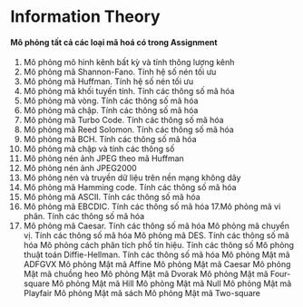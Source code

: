 # Information Theory
#### Mô phỏng tất cả các loại mã hoá có trong Assignment
1. Mô phỏng mô hình kênh bất kỳ và tính thông lượng kênh
2. Mô phỏng mã Shannon-Fano. Tính hệ số nén tối ưu
3. Mô phỏng mã Huffman. Tính hệ số nén tối ưu
4. Mô phỏng mã khối tuyến tính. Tính các thông số mã hóa
5. Mô phỏng mã vòng. Tính các thông số mã hóa
6. Mô phỏng mã chập. Tính các thông số mã hóa
7. Mô phỏng mã Turbo Code. Tính các thông số mã hóa
8. Mô phỏng mã Reed Solomon. Tính các thông số mã hóa
9. Mô phỏng mã BCH. Tính các thông số mã hóa
10. Mô phỏng mã chập và tính các thông số
11. Mô phỏng nén ảnh JPEG theo mã Huffman
12. Mô phỏng nén ảnh JPEG2000
13. Mô phỏng nén và truyền dữ liệu trên nền mạng không dây
14. Mô phỏng mã Hamming code. Tính các thông số mã hóa
15. Mô phỏng mã ASCII. Tính các thông số mã hóa
16. Mô phỏng mã EBCDIC. Tính các thông số mã hóa
17.Mô phỏng mã vi phân. Tính các thông số mã hóa
18. Mô phỏng mã Caesar. Tính các thông số mã hóa
Mô phỏng mã chuyển vị. Tính các thông số mã hóa
Mô phỏng mã DES. Tính các thông số mã hóa
Mô phỏng cách phân tích phổ tín hiệu. Tính các thông số
Mô phỏng thuật toán Diffie-Hellman. Tính các thông số mã hóa
Mô phỏng Mật mã ADFGVX
Mô phỏng Mật mã Affine
Mô phỏng Mật mã Caesar
Mô phỏng Mật mã chuồng heo
Mô phỏng Mật mã Dvorak
Mô phỏng Mật mã Four-square
Mô phỏng Mật mã Hill
Mô phỏng Mật mã Null
Mô phỏng Mật mã Playfair
Mô phỏng Mật mã sách
Mô phỏng Mật mã Two-square
